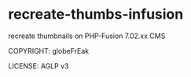 recreate-thumbs-infusion
========================

recreate thumbnails on PHP-Fusion 7.02.xx CMS

COPYRIGHT: globeFrEak

LICENSE: AGLP v3


